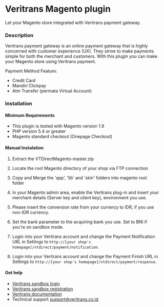 Veritrans Magento plugin
=========================

Let your Magento store integrated with Veritrans payment gateway.

### Description

Veritrans payment gateway is an online payment gateway that is highly concerned with customer experience (UX). They strive to make payments simple for both the merchant and customers. With this plugin you can make your Magento store using Veritrans payment.

Payment Method Feature:

- Credit Card
- Mandiri Clickpay
- Atm Transfer (permata Virtual Account)

### Installation

#### Minimum Requirements

* This plugin is tested with Magento version 1.9
* PHP version 5.4 or greater
* Magento standard checkout (Onepage Checkout)

#### Manual Instalation

1. Extract the VTDirectMagento-master.zip 

2. Locate the root Magento directory of your shop via FTP connection

3. Copy and Merge the 'app', 'lib' and 'skin' folders into magento root folder

4. In your Magento admin area, enable the Veritrans plug-in and insert your merchant details (Server key and client key), environment you use.

5. Please insert the conversion rate from your currency to IDR, if you use non-IDR currency.

6. Set the bank parameter to the acquiring bank you use. Set to BNI if you're on sandbox mode.
                
6. Login into your Veritrans account and change the Payment Notification URL in Settings to `http://[your shop's homepage]/vtdirect/payment/notification`.

7. Login into your Veritrans account and change the Payment Finish URL in Settings to `http://[your shop's homepage]/vtdirect/payment/response`.

#### Get help

* [Veritrans sandbox login](https://my.sandbox.veritrans.co.id/)
* [Veritrans sandbox registration](https://my.sandbox.veritrans.co.id/register)
* [Veritrans documentation](http://docs.veritrans.co.id)
* Technical support [support@veritrans.co.id](mailto:support@veritrans.co.id)
